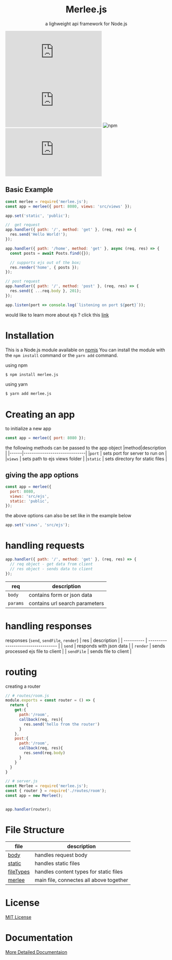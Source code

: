 <h1 align="center">Merlee.js</h1>
<p align="center"> a lighweight api framework for Node.js</p>

![npm](https://img.shields.io/snyk/vulnerabilities/github/mwelwankuta/merlee.js)
![npm](https://img.shields.io/npm/v/merlee.js)
![npm](https://img.shields.io/npm/dt/start-repo)
![npm](https://img.shields.io/github/license/mwelwankuta/merlee.js)

## Basic Example

```js
const merlee = require('merlee.js');
const app = merlee({ port: 8080, views: 'src/views' });

app.set('static', 'public');

//  get request
app.handler({ path: '/', method: 'get' }, (req, res) => {
  res.send('Hello World!');
});

app.handler({ path: '/home', method: 'get' }, async (req, res) => {
  const posts = await Posts.find({});

  // supports ejs out of the box;
  res.render('home', { posts });
});

// post request
app.handler({ path: '/', method: 'post' }, (req, res) => {
  res.send({ ...req.body }, 201);
});

app.listen(port => console.log(`listening on port ${port}`));
```

would like to learn more about ejs ? click this [link](https://ejs.co/)

# Installation

This is a Node.js module available on [npmjs](http://npmjs.com/package/merlee.js)
You can install the module with the `npm install` command or the `yarn add` command.

using npm

```sh
$ npm install merlee.js
```

using yarn

```sh
$ yarn add merlee.js
```

# Creating an app

to initialize a new app

```js
const app = merlee({ port: 8080 });
```

the following methods can be passed to the app object
|method|description |
|------|------------------------------|
|`port` | sets port for server to run on |
|`views` | sets path to ejs views folder |
|`static` | sets directory for static files |

## giving the app options

```js
const app = merlee({
  port: 8080,
  views: 'src/ejs',
  static: 'public',
});
```

the above options can also be set like in the example below

```js
app.set('views', 'src/ejs');
```

# handling requests

```js
app.handler({ path: '/', method: 'get' }, (req, res) => {
  // req object - get data from client
  // res object - sends data to client
});
```

| req      | description                    |
| -------- | ------------------------------ |
| `body`   | contains form or json data     |
| `params` | contains url search parameters |

# handling responses

responses (`send`, `sendFile`, `render`)
| res | description |
| ---------- | ---------------------------------- |
| `send` | responds with json data |
| `render` | sends processed ejs file to client |
| `sendFile` | sends file to client |

# routing
creating a router

```js
// # routes/room.js
module.exports = const router = () => {
  return {
    get:{
      path:'/room',
      callback(req, res){
        res.send('hello from the router')
      }
    },
    post:{
      path:'/room',
      callback(req, res){
        res.send(req.body)
      }
    }
  }
}

// # server.js
const Merlee = require('merlee.js');
const { router } = require('./routes/room');
const app = new Merlee();


app.handler(router);
```

# File Structure

| file                            | description                             |
| ------------------------------- | --------------------------------------- |
| [body](./lib/body.js)           | handles request body                    |
| [static](./lib/static.js)       | handles static files                    |
| [fileTypes](./lib/fileTypes.js) | handles content types for static files  |
| [merlee](./lib/merlee.js)       | main file, connectes all above together |

# License

[MIT License](./LICENSE)

# Documentation

[More Detailed Documentaion](./DOCUMENTATION.md)
